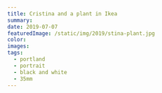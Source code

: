 ```yaml
---
title: Cristina and a plant in Ikea
summary:
date: 2019-07-07
featuredImage: /static/img/2019/stina-plant.jpg
color:
images:
tags:
  - portland
  - portrait
  - black and white
  - 35mm
---
```

